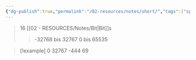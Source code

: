 ```yaml
---
{"dg-publish":true,"permalink":"/02-resources/notes/short/","tags":["speicher","code"]}
---
```


>16 [[02 - RESOURCES/Notes/Bit\|Bit]]s
>>-32768 bis 32767
>>0 bis 65535

>[!example] 
>0
>32767
>-444
>69



